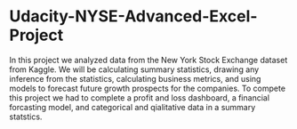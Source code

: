# Udacity-NYSE-Advanced-Excel-Project
In this project we analyzed data from the New York Stock Exchange dataset from Kaggle. We will be calculating summary statistics, drawing any inference from the statistics, calculating business metrics, and using models to forecast future growth prospects for the companies. To compete this project we had to complete a profit and loss dashboard, a financial forcasting model, and categorical and qialitative data in a summary statstics. 
